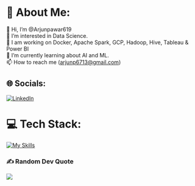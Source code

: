 
# 💫 About Me:
👋 Hi, I’m @Arjunpawar619<br>👀 I’m interested in Data Science.<br>🔭 I am working on Docker, Apache Spark, GCP, Hadoop, Hive, Tableau & Power BI<br>🌱 I’m currently learning about AI and ML.<br>📫 How to reach me (arjunp6713@gmail.com)


## 🌐 Socials:
[![LinkedIn](https://img.shields.io/badge/LinkedIn-%230077B5.svg?logo=linkedin&logoColor=white)](https://linkedin.com/in/https://www.linkedin.com/in/arjunpawar007) 

# 💻 Tech Stack:

[![My Skills](https://skillicons.dev/icons?i=python,docker,tableau,powerbi,apachespark,GCP,AWS,hadoop,hive,js,git,github,mysql,heroku,postgres,tensorflow,vscode)](https://skillicons.dev)

### ✍️ Random Dev Quote
![](https://quotes-github-readme.vercel.app/api?type=horizontal&theme=radical)

<!-- Proudly created with GPRM ( https://gprm.itsvg.in ) -->
